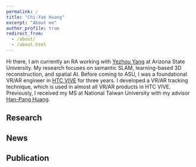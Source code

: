 ```yaml
---
permalink: /
title: "Chi-Yao Huang"
excerpt: "About me"
author_profile: true
redirect_from: 
  - /about/
  - /about.html
---
```


Hi there, I am currently an RA working with [Yezhou Yang](https://yezhouyang.engineering.asu.edu/) at Arizona State University. My research focuses on semantic SLAM, learning-based 3D reconstruction, and spatial AI. Before coming to ASU, I was a foundational VR/AR engineer in [HTC VIVE](https://www.vive.com/us/) for three years. I developed a VR/AR tracking technique, which is used in almost all VR/AR products in HTC VIVE. Previously, I received my MS at National Taiwan University with my advisor [Han-Pang Huang](http://ai.robo.ntu.edu.tw/en/personal.php?id=33).



Research
------


News
------


Publication
------